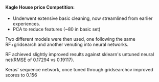 #### Kagle House price Competition:

- Underwent extensive basic cleaning, now streamlined from earlier experiences.
- PCA to reduce features (~80 in basic set)

Two different models were then used, one following the same RF+gridsearch and another venuting into neural networks.

RF achieved slightly improved results against sklearn's untuned neural net(RMSE of 0.17294 vs 0.19117).

Keras' sequence network, once tuned through gridsearchcv improved scores to 0.156
